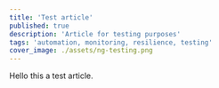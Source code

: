 ```yaml
---
title: 'Test article'
published: true
description: 'Article for testing purposes'
tags: 'automation, monitoring, resilience, testing'
cover_image: ./assets/ng-testing.png
---
```


Hello this a test article.
